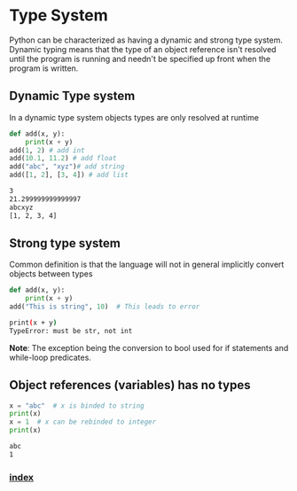 # Type System
Python can be characterized as having a dynamic and strong type system. Dynamic typing means that the type of an object reference isn't resolved until the program is running and needn't be specified up front when the program is written.
## Dynamic Type system
In a dynamic type system objects types are only resolved at runtime
```python
def add(x, y):
    print(x + y)
add(1, 2) # add int
add(10.1, 11.2) # add float
add("abc", "xyz")# add string
add([1, 2], [3, 4]) # add list
```
```bash
3
21.299999999999997
abcxyz
[1, 2, 3, 4]
```
## Strong type system
Common definition is that the language will not in general implicitly convert objects between types
```python
def add(x, y):
    print(x + y)
add("This is string", 10)  # This leads to error     
```
```bash
print(x + y)
TypeError: must be str, not int
```
**Note**: The exception being the conversion to bool used for if statements and while-loop predicates.

## Object references (variables) has no types
```python
x = "abc"  # x is binded to string
print(x)
x = 1  # x can be rebinded to integer
print(x)
```
```bash
abc
1
```
### [index](index.html)
